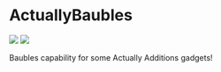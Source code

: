 # ActuallyBaubles
![](http://cf.way2muchnoise.eu/full_actually-baubles_downloads.svg) ![](http://cf.way2muchnoise.eu/versions/actually-baubles.svg)

Baubles capability for some Actually Additions gadgets!

